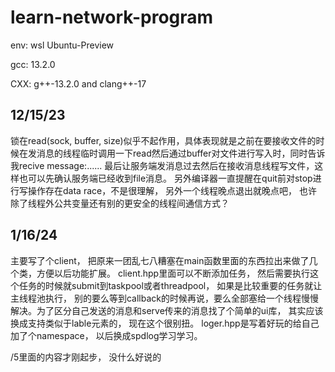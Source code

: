# learn-network-program
env: wsl Ubuntu-Preview

gcc: 13.2.0

CXX: g++-13.2.0 and clang++-17

## 12/15/23  
锁在read(sock, buffer, size)似乎不起作用，具体表现就是之前在要接收文件的时候在发消息的线程临时调用一下read然后通过buffer对文件进行写入时，同时告诉我recive message:......  最后让服务端发消息过去然后在接收消息线程写文件，这样也可以先确认服务端已经收到file消息。  另外编译器一直提醒在quit前对stop进行写操作存在data race，不是很理解， 另外一个线程晚点退出就晚点吧， 也许除了线程外公共变量还有别的更安全的线程间通信方式？

## 1/16/24
主要写了个client， 把原来一团乱七八糟塞在main函数里面的东西拉出来做了几个类，方便以后功能扩展。 client.hpp里面可以不断添加任务， 然后需要执行这个任务的时候就submit到taskpool或者threadpool， 如果是比较重要的任务就让主线程池执行， 别的要么等到callback的时候再说，要么全部塞给一个线程慢慢解决。为了区分自己发送的消息和serve传来的消息找了个简单的ui库， 其实应该换成支持类似于lable元素的， 现在这个很别扭。 loger.hpp是写着好玩的给自己加了个namespace， 以后换成spdlog学习学习。

/5里面的内容才刚起步， 没什么好说的
